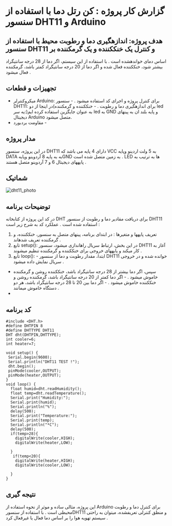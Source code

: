 # گزارش کار پروژه : کن رتل دما با استفاده از سنسور DHT11 و Arduino

## هدف پروژه: اندازهگیری دما و رطوبت محیط با استفاده از سنسور DHT11 و کنترل یک خنککننده و یک گرمکننده بر
اساس دمای خواندهشده است . با استفاده از این سیستم، اگر دما از 28 درجه سانتیگراد بیشتر شود، خنککننده فعال شده و اگر
دما از 20 درجه سانتیگراد کمتر باشد، گرمکننده فعال میشود .

## تجهیزات و قطعات
- میکروکنترلر Arduino: برای کنترل پروژه و اجرای کد استفاده میشود . - سنسور DHT11: برای اندازهگیری دما و رطوبت . - خنککننده و گرمکننده)در اینجا از دو led به عنوان جایگزین استفاده کرده ایم(:یه سر led به GND و پایه بلند ان به
پینهای دیجیتال Arduino متصل میشود.
- مقاومت
بردبورد -

## مدار پروژه
در این پروژه، سنسور DHT11 دارای 4 پایه می باشد که VCC به 5 ولت اردینو وپایه DATA به به پایه 8 آردوینو وپایهGND به زمین متصل شده است . LED ها به ترتیب به پایههای دیجیتال 6 و 7 آردوینو متصل هستند .

## شماتیک
![dht11_photo](https://github.com/user-attachments/assets/6752cdf5-2dca-498c-9bb0-f3eaf460bb35)


## توضیحات برنامه
در کد این پروژه از کتابخانه DHT برای دریافت مقادیر دما و رطوبت از سنسور DHT11 استفاده شده است . عملکرد کد به شرح زیر است :
1. تعریف پایهها و متغیرها : در ابتدای برنامه، پینهای متصل به سنسور، خنککننده، و گرمکننده تعریف شدهاند .
2. تابع setup(): در این بخش، ارتباط سریال راهاندازی میشود، سنسور DHT11 آغاز به کار میکند و پایههای خروجی
برای خنککننده و گرمکننده تنظیم میشوند .
3. تابع loop(): - ابتدا، مقدار رطوبت و دما از سنسور DHT11 خوانده شده و در خروجی سریال نمایش داده میشود .
- سپس، اگر دما بیشتر از 28 درجه سانتیگراد باشد، خنککننده روشن و گرمکننده خاموش میشود . - اگر دما کمتر از 20 درجه سانتیگراد باشد، گرمکننده روشن و خنککننده خاموش میشود . - اگر دما بین 20 تا 28 درجه سانتیگراد باشد، هر دو دستگاه خاموش میمانند .
- 
## کد برنامه
```
#include <DHT.h>
#define DHTPIN 8
#define DHTTYPE DHT11
DHT dht(DHTPIN,DHTTYPE);
int cooler=6;
int heater=7;

void setup() {
 Serial.begin(9600);
 Serial.println("DHT11 TEST !");
 dht.begin();
 pinMode(cooler,OUTPUT);
 pinMode(heater,OUTPUT);
}
void loop() {
  float humid=dht.readHumidity();
  float temp=dht.readTemperature();
  Serial.print("Humidity:");
  Serial.print(humid);
  Serial.println("%");
  delay(500);
  Serial.print("Temperature:");
  Serial.print(temp);
  Serial.println("*C");
  delay(500);
  if(temp>28){
    digitalWrite(cooler,HIGH);
    digitalWrite(heater,LOW);
    
  }
   if(temp<20){
    digitalWrite(heater,HIGH);
    digitalWrite(cooler,LOW);
    
  }
}

```
## نتیجه گیری
این پروژه، مثالی ساده و موثر از نحوه استفاده از Arduino برای کنترل دما و رطوبت محیطی است . با استفاده از سنسورDHT11 و منطق کنترلی تعریفشده، میتوان به راحتی سیستم تهویه هوا را بر اساس دما فعال یا غیرفعال کرد .

